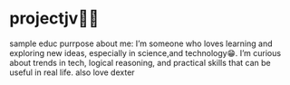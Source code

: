 # projectjv😶‍🌫️
sample educ purrpose
about me:
I’m someone who loves learning and exploring new ideas, especially in science,and technology😁. I’m curious about trends in tech, logical reasoning, and practical skills that can be useful in real life. also love dexter
